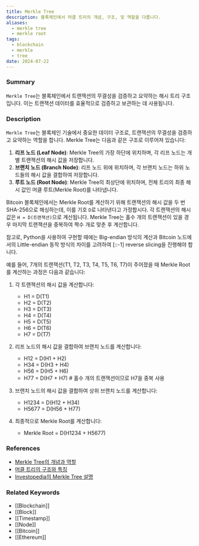 ```yaml
---
title: Merkle Tree
description: 블록체인에서 머클 트리의 개념, 구조, 및 역할을 다룹니다.
aliases:
  - merkle tree
  - merkle root
tags:
  - blockchain
  - merkle
  - tree
date: 2024-07-22
---
```

### Summary

`Merkle Tree`는 블록체인에서 트랜잭션의 무결성을 검증하고 요약하는 해시 트리 구조입니다. 이는 트랜잭션 데이터를 효율적으로 검증하고 보관하는 데 사용됩니다.

### Description

`Merkle Tree`는 블록체인 기술에서 중요한 데이터 구조로, 트랜잭션의 무결성을 검증하고 요약하는 역할을 합니다. Merkle Tree는 다음과 같은 구조로 이루어져 있습니다:

1. **리프 노드 (Leaf Node)**: Merkle Tree의 가장 하단에 위치하며, 각 리프 노드는 개별 트랜잭션의 해시 값을 저장합니다.
2. **브랜치 노드 (Branch Node)**: 리프 노드 위에 위치하며, 각 브랜치 노드는 하위 노드들의 해시 값을 결합하여 저장합니다.
3. **루트 노드 (Root Node)**: Merkle Tree의 최상단에 위치하며, 전체 트리의 최종 해시 값인 머클 루트(Merkle Root)를 나타냅니다.

Bitcoin 블록체인에서는 Merkle Root를 계산하기 위해 트랜잭션의 해시 값을 두 번 SHA-256으로 해싱하는데, 이를 기호 `D`로 나타낸다고 가정합시다. 각 트랜잭션의 해시 값은 `H = D(트랜잭션)`으로 계산됩니다. Merkle Tree는 홀수 개의 트랜잭션이 있을 경우 마지막 트랜잭션을 중복하여 짝수 개로 맞춘 후 계산합니다.

참고로, Python을 사용하여 구현할 때에는 Big-endian 방식의 계산과 Bitcoin 노드에서의 Little-endian 동작 방식의 차이를 고려하여 [::-1] reverse slicing을 진행해야 합니다.

예를 들어, 7개의 트랜잭션(T1, T2, T3, T4, T5, T6, T7)이 주어졌을 때 Merkle Root를 계산하는 과정은 다음과 같습니다:

1. 각 트랜잭션의 해시 값을 계산합니다:

   - H1 = D(T1)
   - H2 = D(T2)
   - H3 = D(T3)
   - H4 = D(T4)
   - H5 = D(T5)
   - H6 = D(T6)
   - H7 = D(T7)

2. 리프 노드의 해시 값을 결합하여 브랜치 노드를 계산합니다:

   - H12 = D(H1 + H2)
   - H34 = D(H3 + H4)
   - H56 = D(H5 + H6)
   - H77 = D(H7 + H7) # 홀수 개의 트랜잭션이므로 H7을 중복 사용

3. 브랜치 노드의 해시 값을 결합하여 상위 브랜치 노드를 계산합니다:

   - H1234 = D(H12 + H34)
   - H5677 = D(H56 + H77)

4. 최종적으로 Merkle Root를 계산합니다:
   - Merkle Root = D(H1234 + H5677)

### References

- [Merkle Tree의 개념과 역할](https://steemit.com/kr/@yahweh87/4-merkle-tree-merkle-root)
- [머클 트리의 구조와 특징](https://steemit.com/kr/@brownbears/merkle-tree)
- [Investopedia의 Merkle Tree 설명](https://www.investopedia.com/terms/m/merkle-tree.asp)

### Related Keywords

- [[Blockchain]]
- [[Block]]
- [[Timestamp]]
- [[Node]]
- [[Bitcoin]]
- [[Ethereum]]
